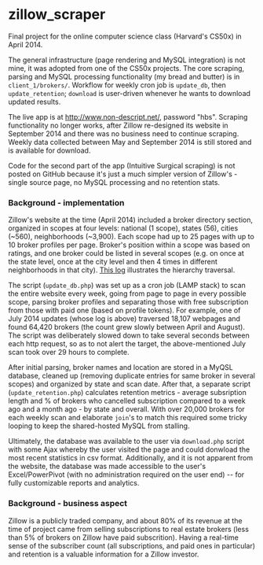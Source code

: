 zillow_scraper
==============
Final project for the online computer science class (Harvard's CS50x) in April 2014.

The general infrastructure (page rendering and MySQL integration) is not mine, it was adopted from one of the CS50x projects. The core scraping, parsing and MySQL processing functionality (my bread and butter) is in `client_1/brokers/`. Workflow for weekly cron job is `update_db`, then `update_retention`; `download` is user-driven whenever he wants to download updated results. 

The live app is at http://www.non-descript.net/, password "hbs". Scraping functionality no longer works, after Zillow re-designed its website in September 2014 and there was no business need to continue scraping. Weekly data collected between May and September 2014 is still stored and is available for download.

Code for the second part of the app (Intuitive Surgical scraping) is not posted on GitHub because it's just a much simpler version of Zillow's - single source page, no MySQL processing and no retention stats.


### Background - implementation

Zillow's website at the time (April 2014) included a broker directory section, organized in scopes at four levels: national (1 scope), states (56), cities (~560), neighborhoods (~3,900). Each scope had up to 25 pages with up to 10 broker profiles per page. Broker's position within a scope was based on ratings, and one broker could be listed in several scopes (e.g. on once at the state level, once at the city level and then 4 times in different neighborhoods in that city). <a href="https://gist.github.com/Tim-K-DFW/5f086120a41e90fdb445">This log</a> illustrates the hierarchy traversal.

The script (`update_db.php`) was set up as a cron job (LAMP stack) to scan the entire website every week, going from page to page in every possible scope, parsing broker profiles and separating those with free subscription from those with paid one (based on profile tokens). For example, one of July 2014 updates (whose log is above) traversed 18,107 webpages and found 64,420 brokers (the count grew slowly between April and August). The script was deliberately slowed down to take several seconds between each http request, so as to not alert the target, the above-mentioned July scan took over 29 hours to complete.

After initial parsing, broker names and location are stored in a MyQSL database, cleaned up (removing duplicate entries for same broker in several scopes) and organized by state and scan date. After that, a separate script (`update_retention.php`) calculates retention metrics - average subsription length and % of brokers who cancelled subscription compared to a week ago and a month ago - by state and overall.  With over 20,000 brokers for each weekly scan and elaborate `join`'s to match this required some tricky looping to keep the shared-hosted MySQL from stalling.

Ultimately, the database was available to the user via `download.php` script with some Ajax whereby the user visited the page and could donwload the most recent statistics in csv format. Additionally, and it is not apparent from the website, the database was made accessible to the user's Excel/PowerPivot (with no administration required on the user end) -- for fully customizable reports and analytics.


### Background - business aspect

Zillow is a publicly traded company, and about 80% of its revenue at the time of project came from selling subscriptions to real estate brokers (less than 5% of brokers on Zillow have paid subscrition). Having a real-time sense of the subscriber count (all subscriptions, and paid ones in particular) and retention is a valuable information for a Zillow investor.

